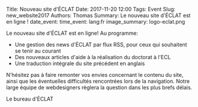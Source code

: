 Title: Nouveau site d'ÉCLAT 
Date: 2017-11-20 12:00
Tags: Event
Slug: new_website2017
Authors: Thomas
Summary: Le nouveau site d'ÉCLAT est en ligne !
date_event: 
time_event: 
lang:fr
image_summary: logo-eclat.png

Le nouveau site d'ÉCLAT est en ligne! Au programme:

- Une gestion des news d'ÉCLAT par flux RSS, pour ceux qui souhaitent se tenir au courant
- Des nouveaux articles d'aide à la réalisation du doctorat à l'ECL
- Une traduction intégrale du site précédent en anglais


N'hésitez pas à faire remonter vos envies concernant le contenu du site, ainsi que les éventuelles difficultés rencontrées lors de la navigation. Notre large équipe de webdesigners règlera la question dans les plus brefs délais.

Le bureau d'ÉCLAT
